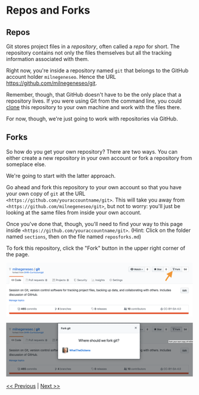 # Repos and Forks

## Repos

Git stores project files in a *repository*, often called a *repo* for short. The repository contains not only the files themselves but all the tracking information associated with them.

Right now, you're inside a repository named `git` that belongs to the GitHub account holder `milnegeneseo`. Hence the URL <https://github.com/milnegeneseo/git>. 

Remember, though, that GitHub doesn't have to be the only place that a repository lives. If you were using Git from the command line, you could [clone](https://help.github.com/en/github/creating-cloning-and-archiving-repositories/cloning-a-repository-from-github) this repository to your own machine and work with the files there.

For now, though, we're just going to work with repositories via GitHub.

## Forks

So how do you get your own repository? There are two ways. You can either create a new repository in your own account or fork a repository from someplace else.

We're going to start with the latter approach.

Go ahead and fork this repository to your own account so that you have your own copy of `git` at the URL `<https://github.com/youraccountname/git>`. This will take you away from `<https://github.com/milnegeneseo/git>`, but not to worry: you'll just be looking at the same files from inside your own account.

Once you've done that, though, you'll need to find your way to this page inside `<https://github.com/youraccountname/git>`. (Hint: Click on the folder named `sections`, then on the file named `reposforks.md`)

To fork this repository, click the "Fork" button in the upper right corner of the page.

![To fork this repo, use the "Fork" button.](../images/forkrepo.png)

![For the repo to your own account](../images/forkwhere.png)

[<< Previous](../README.md) | [Next >>](sandbox.md)

